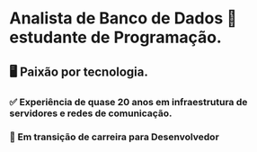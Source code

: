 # Analista de Banco de Dados 📖 estudante de Programação.

## 🖥️ Paixão por tecnologia.

### ✅ Experiência de quase 20 anos em infraestrutura de servidores e redes de comunicação.
### 💭 Em transição de carreira para Desenvolvedor
